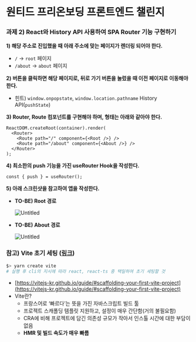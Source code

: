 # 원티드 프리온보딩 프론트엔드 챌린지
### 과제 2) React와 History API 사용하여 SPA Router 기능 구현하기

**1) 해당 주소로 진입했을 때 아래 주소에 맞는 페이지가 렌더링 되어야 한다.**

- `/` → `root` 페이지
- `/about` → `about` 페이지

**2) 버튼을 클릭하면 해당 페이지로, 뒤로 가기 버튼을 눌렀을 때 이전 페이지로 이동해야 한다.**

- 힌트) `window.onpopstate`, `window.location.pathname` History API(`pushState`)

**3) Router, Route 컴포넌트를 구현해야 하며, 형태는 아래와 같아야 한다.**

```tsx
ReactDOM.createRoot(container).render(
  <Router>
    <Route path="/" component={<Root />} />
    <Route path="/about" component={<About />} />
  </Router>
);
```

**4) 최소한의 push 기능을 가진 useRouter Hook을 작성한다.**

```tsx
const { push } = useRouter();
```

**5) 아래 스크린샷을 참고하여 앱을 작성한다.**

- **TO-BE) Root 경로**
    
    ![Untitled](https://s3-us-west-2.amazonaws.com/secure.notion-static.com/d2a19c69-ed92-4431-afca-156a3d8ccd7e/Untitled.png)
    
- **TO-BE) About 경로**
    
    ![Untitled](https://s3-us-west-2.amazonaws.com/secure.notion-static.com/a10c03a3-1d27-4a02-a495-c7f98775ca23/Untitled.png)
    

### 참고) **Vite 초기 세팅 ([링크](https://vitejs-kr.github.io/guide/#scaffolding-your-first-vite-project))**

```bash
$> yarn create vite
# 실행 후 cli의 지시에 따라 react, react-ts 중 택일하여 초기 세팅할 것
```

- [https://vitejs-kr.github.io/guide/#scaffolding-your-first-vite-project](https://vitejs-kr.github.io/guide/#scaffolding-your-first-vite-project)
- Vite란?
    - 프랑스어로 ‘빠르다’는 뜻을 가진 자바스크립트 빌드 툴
    - 프로젝트 스캐폴딩 템플릿 지원하고, 설정이 매우 간단함(거의 불필요함)
    - CRA에 비해 프로젝트에 담긴 의존성 규모가 작아서 인스톨 시간에 대한 부담이 없음
    - **HMR 및 빌드 속도가 매우 빠름**

